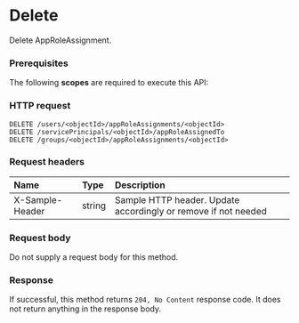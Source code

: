 # Delete

Delete AppRoleAssignment.
### Prerequisites
The following **scopes** are required to execute this API: 
### HTTP request
<!-- { "blockType": "ignored" } -->
```http
DELETE /users/<objectId>/appRoleAssignments/<objectId>
DELETE /servicePrincipals/<objectId>/appRoleAssignedTo
DELETE /groups/<objectId>/appRoleAssignments/<objectId>

```
### Request headers
| Name       | Type | Description|
|:---------------|:--------|:----------|
| X-Sample-Header  | string  | Sample HTTP header. Update accordingly or remove if not needed|

### Request body
Do not supply a request body for this method.


### Response
If successful, this method returns `204, No Content` response code. It does not return anything in the response body.


<!-- uuid: 20fe5522-73c8-4893-9b04-47d74f281db4
2015-10-19 08:46:43 UTC -->
<!-- {
  "type": "#page.annotation",
  "description": "Delete",
  "keywords": "",
  "section": "documentation",
  "tocPath": ""
}-->